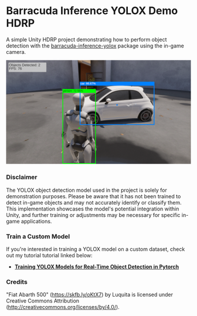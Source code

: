 # Barracuda Inference YOLOX Demo HDRP
A simple Unity HDRP project demonstrating how to perform object detection with the [barracuda-inference-yolox](https://github.com/cj-mills/unity-barracuda-inference-yolox) package using the in-game camera.



![barracuda-inference-yolox-demo-hdrp](./images/barracuda-inference-yolox-demo-hdrp.png)





### Disclaimer

The YOLOX object detection model used in the project is solely for demonstration purposes. Please be aware that it has not been trained to detect in-game objects and may not accurately identify or classify them. This implementation showcases the model's potential integration within Unity, and further training or adjustments may be necessary for specific in-game applications.



### Train a Custom Model

If you're interested in training a YOLOX model on a custom dataset, check out my tutorial tutorial linked below:

- **[Training YOLOX Models for Real-Time Object Detection in Pytorch](https://christianjmills.com/series/tutorials/pytorch-train-object-detector-yolox-series.html)**





### Credits

"Fiat Abarth 500" (https://skfb.ly/oKtX7) by Luquita is licensed under Creative Commons Attribution (http://creativecommons.org/licenses/by/4.0/).
